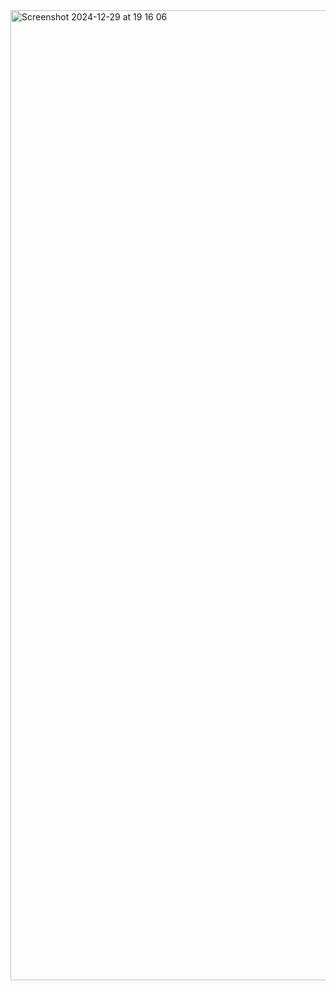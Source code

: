 <img width="1552" alt="Screenshot 2024-12-29 at 19 16 06" src="https://github.com/user-attachments/assets/1ac6d913-9783-4084-96cc-160129af118f" />
